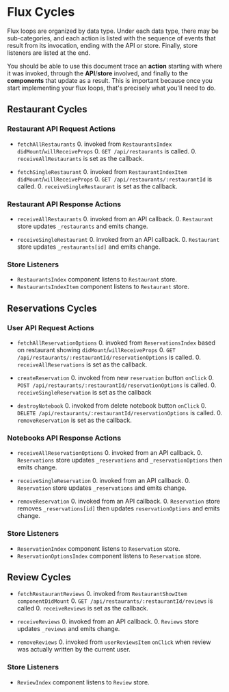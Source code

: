 # Flux Cycles

Flux loops are organized by data type. Under each data type, there may
be sub-categories, and each action is listed with the sequence of events
that result from its invocation, ending with the API or store. Finally,
store listeners are listed at the end.

You should be able to use this document trace an **action** starting
with where it was invoked, through the **API**/**store** involved, and
finally to the **components** that update as a result. This is important
because once you start implementing your flux loops, that's precisely
what you'll need to do.


## Restaurant Cycles

### Restaurant API Request Actions

* `fetchAllRestaurants`
  0. invoked from `RestaurantsIndex` `didMount`/`willReceiveProps`
  0. `GET /api/restaurants` is called.
  0. `receiveAllRestaurants` is set as the callback.

* `fetchSingleRestaurant`
  0. invoked from `RestaurantIndexItem` `didMount`/`willReceiveProps`
  0. `GET /api/restaurants/:restaurantId` is called.
  0. `receiveSingleRestaurant` is set as the callback.

### Restaurant API Response Actions

* `receiveAllRestaurants`
  0. invoked from an API callback.
  0. `Restaurant` store updates `_restaurants` and emits change.

* `receiveSingleRestaurant`
  0. invoked from an API callback.
  0. `Restaurant` store updates `_restaurants[id]` and emits change.

### Store Listeners

* `RestaurantsIndex` component listens to `Restaurant` store.
* `RestaurantsIndexItem` component listens to `Restaurant` store.


## Reservations Cycles

### User API Request Actions

* `fetchAllReservationOptions`
  0. invoked from `ReservationsIndex` based on restaurant showing `didMount`/`willReceiveProps`
  0. `GET /api/restaurants/:restaurantId/reservationOptions` is called.
  0. `receiveAllReservations` is set as the callback.

* `createReservation`
  0. invoked from new `reservation` button `onClick`
  0. `POST /api/restaurants/:restaurantId/reservationOptions` is called.
  0. `receiveSingleReservation` is set as the callback

* `destroyNotebook`
  0. invoked from delete notebook button `onClick`
  0. `DELETE /api/restaurants/:restaurantId/reservationOptions` is called.
  0. `removeReservation` is set as the callback.

### Notebooks API Response Actions

* `receiveAllReservationOptions`
  0. invoked from an API callback.
  0. `Reservations` store updates `_reservations` and `_reservationOptions` then emits change.

* `receiveSingleReservation`
  0. invoked from an API callback.
  0. `Reservation` store updates `_reservations` and emits change.

* `removeReservation`
  0. invoked from an API callback.
  0. `Reservation` store removes `_reservations[id]` then updates `reservationOptions` and emits change.

### Store Listeners

* `ReservationIndex` component listens to `Reservation` store.
* `ReservationOptionsIndex` component listens to `Reservation` store.

## Review Cycles

* `fetchRestaurantReviews`
  0. invoked from `RestaurantShowItem` `componentDidMount`
  0. `GET /api/restaurants/:restaurantId/reviews` is called
  0. `receiveReviews` is set as the callback.

* `receiveReviews`
  0. invoked from an API callback.
  0. `Reviews` store updates `_reviews` and emits change.

* `removeReviews`
  0. invoked from `userReviewsItem` `onClick` when review was actually written by the current user.

### Store Listeners

* `ReviewIndex` component listens to `Review` store.
